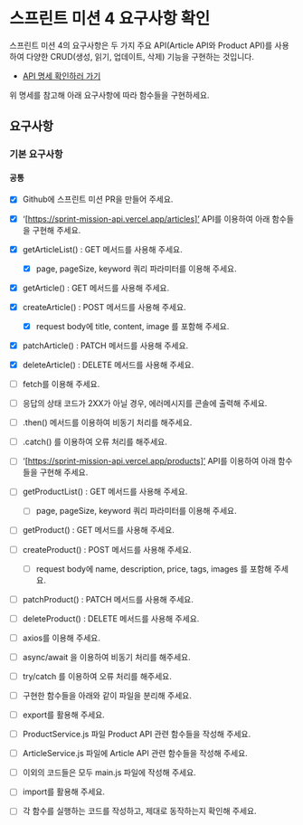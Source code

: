 # 스프린트 미션 4 요구사항 확인

스프린트 미션 4의 요구사항은 두 가지 주요 API(Article API와 Product API)를 사용하여 다양한 CRUD(생성, 읽기, 업데이트, 삭제) 기능을 구현하는 것입니다.

- [API 명세 확인하러 가기](https://sprint-mission-api.vercel.app/docs/)

위 명세를 참고해 아래 요구사항에 따라 함수들을 구현하세요.

## 요구사항

### 기본 요구사항

#### 공통

- [x]  Github에 스프린트 미션 PR을 만들어 주세요.

- [x]  ‘[https://sprint-mission-api.vercel.app/articles]’ API를 이용하여 아래 함수들을 구현해 주세요.

  - [x] getArticleList() : GET 메서드를 사용해 주세요.
    - [x] page, pageSize, keyword 쿼리 파라미터를 이용해 주세요.
  - [x] getArticle() : GET 메서드를 사용해 주세요.
  - [x] createArticle() : POST 메서드를 사용해 주세요.
    - [x] request body에 title, content, image 를 포함해 주세요.
  - [x] patchArticle() : PATCH 메서드를 사용해 주세요.
  - [x] deleteArticle() : DELETE 메서드를 사용해 주세요.

- [ ]  fetch를 이용해 주세요.

  - [ ] 응답의 상태 코드가 2XX가 아닐 경우, 에러메시지를 콘솔에 출력해 주세요.

- [ ]  .then() 메서드를 이용하여 비동기 처리를 해주세요.

- [ ]  .catch() 를 이용하여 오류 처리를 해주세요.

- [ ]  ‘[https://sprint-mission-api.vercel.app/products]’ API를 이용하여 아래 함수들을 구현해 주세요.

  - [ ] getProductList() : GET 메서드를 사용해 주세요.
    - [ ] page, pageSize, keyword 쿼리 파라미터를 이용해 주세요.
  - [ ] getProduct() : GET 메서드를 사용해 주세요.
  - [ ] createProduct() : POST 메서드를 사용해 주세요.
    - [ ] request body에 name, description, price, tags, images 를 포함해 주세요.
  - [ ] patchProduct() : PATCH 메서드를 사용해 주세요.
  - [ ] deleteProduct() : DELETE 메서드를 사용해 주세요.

- [ ]  axios를 이용해 주세요.

- [ ]  async/await 을 이용하여 비동기 처리를 해주세요.

- [ ]  try/catch 를 이용하여 오류 처리를 해주세요.

- [ ]  구현한 함수들을 아래와 같이 파일을 분리해 주세요.

  - [ ] export를 활용해 주세요.
  - [ ] ProductService.js 파일 Product API 관련 함수들을 작성해 주세요.
  - [ ] ArticleService.js 파일에 Article API 관련 함수들을 작성해 주세요.

- [ ]  이외의 코드들은 모두 main.js 파일에 작성해 주세요.

  - [ ] import를 활용해 주세요.
  - [ ] 각 함수를 실행하는 코드를 작성하고, 제대로 동작하는지 확인해 주세요.
